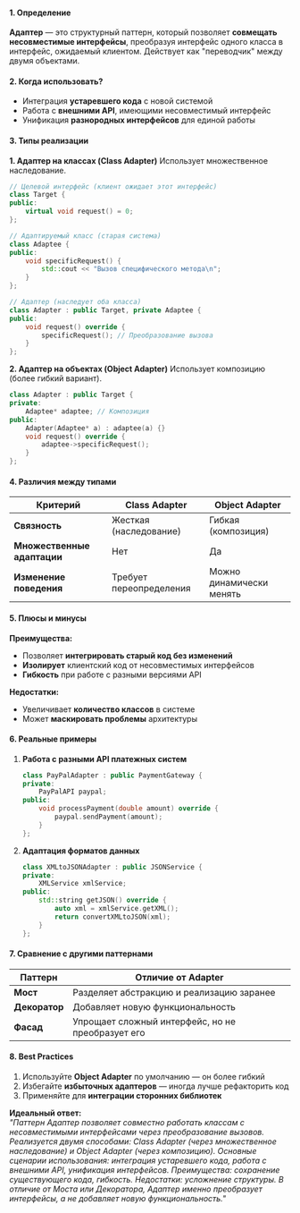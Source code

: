 #### **1. Определение**
**Адаптер** — это структурный паттерн, который позволяет **совмещать несовместимые интерфейсы**, преобразуя интерфейс одного класса в интерфейс, ожидаемый клиентом. Действует как "переводчик" между двумя объектами.

#### **2. Когда использовать?**
- Интеграция **устаревшего кода** с новой системой
- Работа с **внешними API**, имеющими несовместимый интерфейс
- Унификация **разнородных интерфейсов** для единой работы

#### **3. Типы реализации**

**1. Адаптер на классах (Class Adapter)**
Использует множественное наследование.

```cpp
// Целевой интерфейс (клиент ожидает этот интерфейс)
class Target {
public:
    virtual void request() = 0;
};

// Адаптируемый класс (старая система)
class Adaptee {
public:
    void specificRequest() {
        std::cout << "Вызов специфического метода\n";
    }
};

// Адаптер (наследует оба класса)
class Adapter : public Target, private Adaptee {
public:
    void request() override {
        specificRequest(); // Преобразование вызова
    }
};
```

**2. Адаптер на объектах (Object Adapter)**
Использует композицию (более гибкий вариант).

```cpp
class Adapter : public Target {
private:
    Adaptee* adaptee; // Композиция
public:
    Adapter(Adaptee* a) : adaptee(a) {}
    void request() override {
        adaptee->specificRequest();
    }
};
```

#### **4. Различия между типами**

| Критерий          | Class Adapter               | Object Adapter             |
|--------------------|-----------------------------|----------------------------|
| **Связность**      | Жесткая (наследование)      | Гибкая (композиция)        |
| **Множественные адаптации** | Нет                       | Да                         |
| **Изменение поведения** | Требует переопределения | Можно динамически менять   |

#### **5. Плюсы и минусы**

**Преимущества:**
- Позволяет **интегрировать старый код без изменений**
- **Изолирует** клиентский код от несовместимых интерфейсов
- **Гибкость** при работе с разными версиями API

**Недостатки:**
- Увеличивает **количество классов** в системе
- Может **маскировать проблемы** архитектуры

#### **6. Реальные примеры**
1. **Работа с разными API платежных систем**  
   ```cpp
   class PayPalAdapter : public PaymentGateway {
   private:
       PayPalAPI paypal;
   public:
       void processPayment(double amount) override {
           paypal.sendPayment(amount);
       }
   };
   ```

2. **Адаптация форматов данных**  
   ```cpp
   class XMLtoJSONAdapter : public JSONService {
   private:
       XMLService xmlService;
   public:
       std::string getJSON() override {
           auto xml = xmlService.getXML();
           return convertXMLtoJSON(xml);
       }
   };
   ```

#### **7. Сравнение с другими паттернами**

| Паттерн       | Отличие от Adapter          |
|---------------|-----------------------------|
| **Мост**      | Разделяет абстракцию и реализацию заранее |
| **Декоратор** | Добавляет новую функциональность |
| **Фасад**     | Упрощает сложный интерфейс, но не преобразует его |

#### **8. Best Practices**
1. Используйте **Object Adapter** по умолчанию — он более гибкий
2. Избегайте **избыточных адаптеров** — иногда лучше рефакторить код
3. Применяйте для **интеграции сторонних библиотек**

**Идеальный ответ:**  
*"Паттерн Адаптер позволяет совместно работать классам с несовместимыми интерфейсами через преобразование вызовов. Реализуется двумя способами: Class Adapter (через множественное наследование) и Object Adapter (через композицию). Основные сценарии использования: интеграция устаревшего кода, работа с внешними API, унификация интерфейсов. Преимущества: сохранение существующего кода, гибкость. Недостатки: усложнение структуры. В отличие от Моста или Декоратора, Адаптер именно преобразует интерфейсы, а не добавляет новую функциональность."*